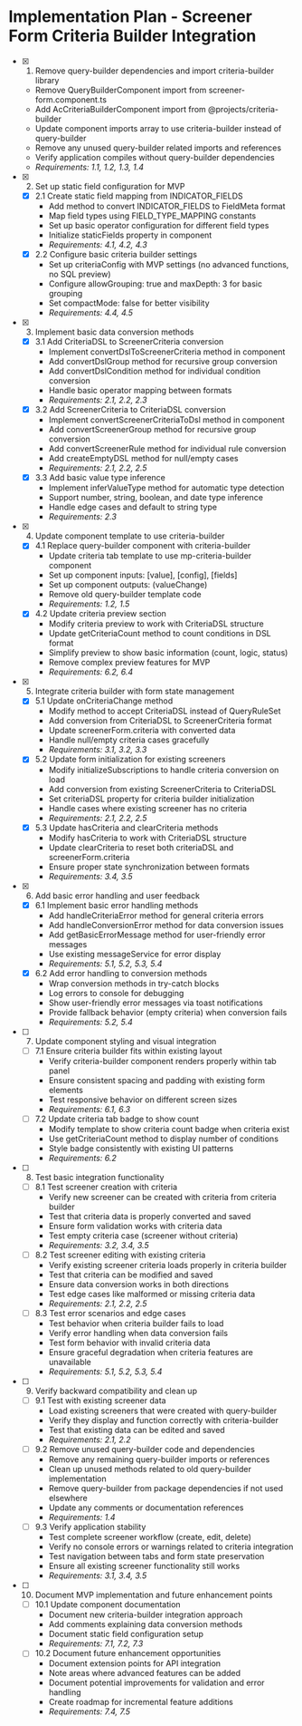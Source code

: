 # Implementation Plan - Screener Form Criteria Builder Integration

- [x] 1. Remove query-builder dependencies and import criteria-builder library
  - Remove QueryBuilderComponent import from screener-form.component.ts
  - Add AcCriteriaBuilderComponent import from @projects/criteria-builder
  - Update component imports array to use criteria-builder instead of query-builder
  - Remove any unused query-builder related imports and references
  - Verify application compiles without query-builder dependencies
  - _Requirements: 1.1, 1.2, 1.3, 1.4_

- [x] 2. Set up static field configuration for MVP
  - [x] 2.1 Create static field mapping from INDICATOR_FIELDS
    - Add method to convert INDICATOR_FIELDS to FieldMeta format
    - Map field types using FIELD_TYPE_MAPPING constants
    - Set up basic operator configuration for different field types
    - Initialize staticFields property in component
    - _Requirements: 4.1, 4.2, 4.3_
  - [x] 2.2 Configure basic criteria builder settings
    - Set up criteriaConfig with MVP settings (no advanced functions, no SQL preview)
    - Configure allowGrouping: true and maxDepth: 3 for basic grouping
    - Set compactMode: false for better visibility
    - _Requirements: 4.4, 4.5_

- [x] 3. Implement basic data conversion methods
  - [x] 3.1 Add CriteriaDSL to ScreenerCriteria conversion
    - Implement convertDslToScreenerCriteria method in component
    - Add convertDslGroup method for recursive group conversion
    - Add convertDslCondition method for individual condition conversion
    - Handle basic operator mapping between formats
    - _Requirements: 2.1, 2.2, 2.3_
  - [x] 3.2 Add ScreenerCriteria to CriteriaDSL conversion
    - Implement convertScreenerCriteriaToDsl method in component
    - Add convertScreenerGroup method for recursive group conversion
    - Add convertScreenerRule method for individual rule conversion
    - Add createEmptyDSL method for null/empty cases
    - _Requirements: 2.1, 2.2, 2.5_
  - [x] 3.3 Add basic value type inference
    - Implement inferValueType method for automatic type detection
    - Support number, string, boolean, and date type inference
    - Handle edge cases and default to string type
    - _Requirements: 2.3_

- [x] 4. Update component template to use criteria-builder
  - [x] 4.1 Replace query-builder component with criteria-builder
    - Update criteria tab template to use mp-criteria-builder component
    - Set up component inputs: [value], [config], [fields]
    - Set up component outputs: (valueChange)
    - Remove old query-builder template code
    - _Requirements: 1.2, 1.5_
  - [x] 4.2 Update criteria preview section
    - Modify criteria preview to work with CriteriaDSL structure
    - Update getCriteriaCount method to count conditions in DSL format
    - Simplify preview to show basic information (count, logic, status)
    - Remove complex preview features for MVP
    - _Requirements: 6.2, 6.4_

- [x] 5. Integrate criteria builder with form state management
  - [x] 5.1 Update onCriteriaChange method
    - Modify method to accept CriteriaDSL instead of QueryRuleSet
    - Add conversion from CriteriaDSL to ScreenerCriteria format
    - Update screenerForm.criteria with converted data
    - Handle null/empty criteria cases gracefully
    - _Requirements: 3.1, 3.2, 3.3_
  - [x] 5.2 Update form initialization for existing screeners
    - Modify initializeSubscriptions to handle criteria conversion on load
    - Add conversion from existing ScreenerCriteria to CriteriaDSL
    - Set criteriaDSL property for criteria builder initialization
    - Handle cases where existing screener has no criteria
    - _Requirements: 2.1, 2.2, 2.5_
  - [x] 5.3 Update hasCriteria and clearCriteria methods
    - Modify hasCriteria to work with CriteriaDSL structure
    - Update clearCriteria to reset both criteriaDSL and screenerForm.criteria
    - Ensure proper state synchronization between formats
    - _Requirements: 3.4, 3.5_

- [x] 6. Add basic error handling and user feedback
  - [x] 6.1 Implement basic error handling methods
    - Add handleCriteriaError method for general criteria errors
    - Add handleConversionError method for data conversion issues
    - Add getBasicErrorMessage method for user-friendly error messages
    - Use existing messageService for error display
    - _Requirements: 5.1, 5.2, 5.3, 5.4_
  - [x] 6.2 Add error handling to conversion methods
    - Wrap conversion methods in try-catch blocks
    - Log errors to console for debugging
    - Show user-friendly error messages via toast notifications
    - Provide fallback behavior (empty criteria) when conversion fails
    - _Requirements: 5.2, 5.4_

- [ ] 7. Update component styling and visual integration
  - [ ] 7.1 Ensure criteria builder fits within existing layout
    - Verify criteria-builder component renders properly within tab panel
    - Ensure consistent spacing and padding with existing form elements
    - Test responsive behavior on different screen sizes
    - _Requirements: 6.1, 6.3_
  - [ ] 7.2 Update criteria tab badge to show count
    - Modify template to show criteria count badge when criteria exist
    - Use getCriteriaCount method to display number of conditions
    - Style badge consistently with existing UI patterns
    - _Requirements: 6.2_

- [ ] 8. Test basic integration functionality
  - [ ] 8.1 Test screener creation with criteria
    - Verify new screener can be created with criteria from criteria builder
    - Test that criteria data is properly converted and saved
    - Ensure form validation works with criteria data
    - Test empty criteria case (screener without criteria)
    - _Requirements: 3.2, 3.4, 3.5_
  - [ ] 8.2 Test screener editing with existing criteria
    - Verify existing screener criteria loads properly in criteria builder
    - Test that criteria can be modified and saved
    - Ensure data conversion works in both directions
    - Test edge cases like malformed or missing criteria data
    - _Requirements: 2.1, 2.2, 2.5_
  - [ ] 8.3 Test error scenarios and edge cases
    - Test behavior when criteria builder fails to load
    - Verify error handling when data conversion fails
    - Test form behavior with invalid criteria data
    - Ensure graceful degradation when criteria features are unavailable
    - _Requirements: 5.1, 5.2, 5.3, 5.4_

- [ ] 9. Verify backward compatibility and clean up
  - [ ] 9.1 Test with existing screener data
    - Load existing screeners that were created with query-builder
    - Verify they display and function correctly with criteria-builder
    - Test that existing data can be edited and saved
    - _Requirements: 2.1, 2.2_
  - [ ] 9.2 Remove unused query-builder code and dependencies
    - Remove any remaining query-builder imports or references
    - Clean up unused methods related to old query-builder implementation
    - Remove query-builder from package dependencies if not used elsewhere
    - Update any comments or documentation references
    - _Requirements: 1.4_
  - [ ] 9.3 Verify application stability
    - Test complete screener workflow (create, edit, delete)
    - Verify no console errors or warnings related to criteria integration
    - Test navigation between tabs and form state preservation
    - Ensure all existing screener functionality still works
    - _Requirements: 3.1, 3.4, 3.5_

- [ ] 10. Document MVP implementation and future enhancement points
  - [ ] 10.1 Update component documentation
    - Document new criteria-builder integration approach
    - Add comments explaining data conversion methods
    - Document static field configuration setup
    - _Requirements: 7.1, 7.2, 7.3_
  - [ ] 10.2 Document future enhancement opportunities
    - Document extension points for API integration
    - Note areas where advanced features can be added
    - Document potential improvements for validation and error handling
    - Create roadmap for incremental feature additions
    - _Requirements: 7.4, 7.5_